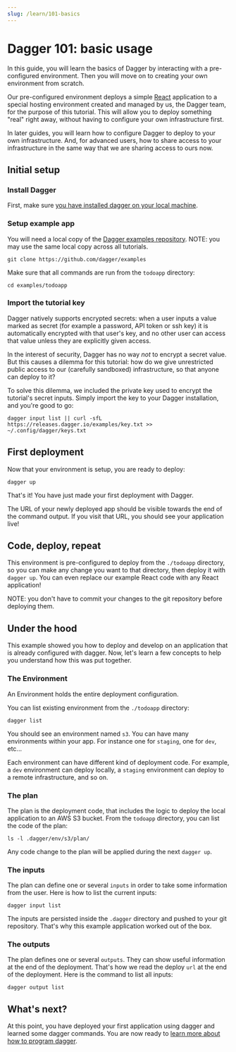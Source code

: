 ```yaml
---
slug: /learn/101-basics
---
```


# Dagger 101: basic usage

In this guide, you will learn the basics of Dagger by interacting with a pre-configured environment.
Then you will move on to creating your own environment from scratch.

Our pre-configured environment deploys a simple [React](https://reactjs.org/)
application to a special hosting environment created and managed by us, the Dagger team, for the purpose of this tutorial.
This will allow you to deploy something "real" right away, without having to configure your own infrastructure first.

In later guides, you will learn how to configure Dagger to deploy to your own infrastructure. And, for advanced users,
how to share access to your infrastructure in the same way that we are sharing access to ours now.

## Initial setup

### Install Dagger

First, make sure [you have installed dagger on your local machine](/install).

### Setup example app

You will need a local copy of the [Dagger examples repository](https://github.com/dagger/examples).
NOTE: you may use the same local copy across all tutorials.

```shell
git clone https://github.com/dagger/examples
```

Make sure that all commands are run from the `todoapp` directory:

```shell
cd examples/todoapp
```

### Import the tutorial key

Dagger natively supports encrypted secrets: when a user inputs a value marked as secret
(for example a password, API token or ssh key) it is automatically encrypted with that user's key,
and no other user can access that value unless they are explicitly given access.

In the interest of security, Dagger has no way *not* to encrypt a secret value.
But this causes a dilemma for this tutorial: how do we give unrestricted public access to our
(carefully sandboxed) infrastructure, so that anyone can deploy to it?

To solve this dilemma, we included the private key used to encrypt the tutorial's secret inputs.
Simply import the key to your Dagger installation, and you're good to go:

```shell
dagger input list || curl -sfL https://releases.dagger.io/examples/key.txt >> ~/.config/dagger/keys.txt
```

## First deployment

Now that your environment is setup, you are ready to deploy:

```shell
dagger up
```

That's it! You have just made your first deployment with Dagger.

The URL of your newly deployed app should be visible towards the end of the command output.
If you visit that URL, you should see your application live!

## Code, deploy, repeat

This environment is pre-configured to deploy from the `./todoapp` directory,
so you can make any change you want to that directory, then deploy it with `dagger up`.
You can even replace our example React code with any React application!

NOTE: you don't have to commit your changes to the git repository before deploying them.

## Under the hood

This example showed you how to deploy and develop on an application that is already configured with dagger. Now, let's learn a few concepts to help you understand how this was put together.

### The Environment

An Environment holds the entire deployment configuration.

You can list existing environment from the `./todoapp` directory:

```shell
dagger list
```

You should see an environment named `s3`. You can have many environments within your app. For instance one for `staging`, one for `dev`, etc...

Each environment can have different kind of deployment code. For example, a `dev` environment can deploy locally, a `staging` environment can deploy to a remote infrastructure, and so on.

### The plan

The plan is the deployment code, that includes the logic to deploy the local application to an AWS S3 bucket. From the `todoapp` directory, you can list the code of the plan:

```shell
ls -l .dagger/env/s3/plan/
```

Any code change to the plan will be applied during the next `dagger up`.

### The inputs

The plan can define one or several `inputs` in order to take some information from the user. Here is how to list the current inputs:

```shell
dagger input list
```

The inputs are persisted inside the `.dagger` directory and pushed to your git repository. That's why this example application worked out of the box.

### The outputs

The plan defines one or several `outputs`. They can show useful information at the end of the deployment. That's how we read the deploy `url` at the end of the deployment. Here is the command to list all inputs:

```shell
dagger output list
```

## What's next?

At this point, you have deployed your first application using dagger and learned some dagger commands. You are now ready to [learn more about how to program dagger](/learn/102-dev).
